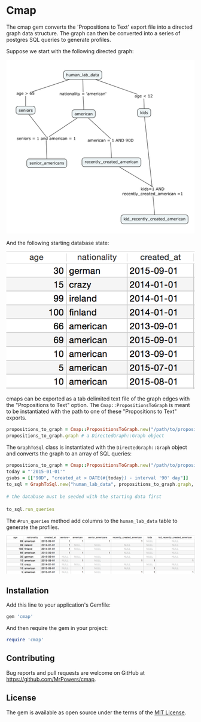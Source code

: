 # Cmap

The cmap gem converts the 'Propositions to Text' export file into a directed graph data structure.  The graph can then be converted into a series of postgres SQL queries to generate profiles.

Suppose we start with the following directed graph:

![](https://github.com/MrPowers/cmap/blob/master/pictures/cmap_example.png)

And the following starting database state:

![](https://github.com/MrPowers/cmap/blob/master/pictures/db_starting.png)

cmaps can be exported as a tab delimited text file of the graph edges with the "Propositions to Text" option.  The `Cmap::PropositionsToGraph` is meant to be instantiated with the path to one of these "Propositions to Text" exports.

```ruby
propositions_to_graph = Cmap::PropositionsToGraph.new("/path/to/propositions_to_text_file")
propositions_to_graph.graph # a DirectedGraph::Graph object
```

The `GraphToSql` class is instantiated with the `DirectedGraph::Graph` object and converts the graph to an array of SQL queries:

```ruby
propositions_to_graph = Cmap::PropositionsToGraph.new("/path/to/propositions_to_text_file")
today = "'2015-01-01'"
gsubs = [["90D", "created_at > DATE(#{today}) - interval '90' day"]]
to_sql = GraphToSql.new("human_lab_data", propositions_to_graph.graph, {dbname: "cmap_test"}, gsubs)

# the database must be seeded with the starting data first

to_sql.run_queries
```

The `#run_queries` method add columns to the `human_lab_data` table to generate the profiles.

![](https://github.com/MrPowers/cmap/blob/master/pictures/db_ending.png)

## Installation

Add this line to your application's Gemfile:

```ruby
gem 'cmap'
```

And then require the gem in your project:

```ruby
require 'cmap'
```

## Contributing

Bug reports and pull requests are welcome on GitHub at https://github.com/MrPowers/cmap.


## License

The gem is available as open source under the terms of the [MIT License](http://opensource.org/licenses/MIT).

